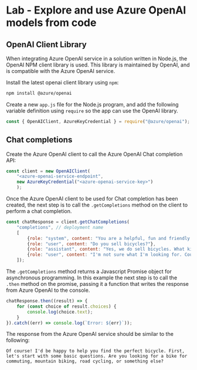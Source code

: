 # Lab - Explore and use Azure OpenAI models from code

## OpenAI Client Library

When integrating Azure OpenAI service in a solution written in Node.js, the OpenAI NPM client library is used. This library is maintained by OpenAI, and is compatible with the Azure OpenAI service.

Install the latest openai client library using `npm`:

```bash
npm install @azure/openai
```

Create a new `app.js` file for the Node.js program, and add the following variable definition using `require` so the app can use the OpenAI library.

```javascript
const { OpenAIClient, AzureKeyCredential } = require("@azure/openai");
```

## Chat completions

Create the Azure OpenAI client to call the Azure OpenAI Chat completion API:

```javascript
const client = new OpenAIClient(
    "<azure-openai-service-endpoint",
    new AzureKeyCredential("<azure-openai-service-key>")
    );
```

Once the Azure OpenAI client to be used for Chat completion has been created, the next step is to call the `.getCompletions` method on the client to perform a chat completion.

```javascript
const chatResponse = client.getChatCompletions(
    "completions", // deployment name
    [
        {role: "system", content: "You are a helpful, fun and friendly sales assistant for Cosmic Works, a bicycle and bicycle accessories store."},
        {role: "user", content: "Do you sell bicycles?"},
        {role: "assistant", content: "Yes, we do sell bicycles. What kind of bicycle are you looking for?"},
        {role: "user", content: "I'm not sure what I'm looking for. Could you help me decide?"}
    ]);
```

The `.getCompletions` method returns a Javascript Promise object for asynchronous programming. In this example the next step is to call the `.then` method on the promise, passing it a function that writes the response from Azure OpenAI to the console.

```javascript
chatResponse.then((result) => {
    for (const choice of result.choices) {
        console.log(choice.text);
    }
}).catch((err) => console.log(`Error: ${err}`));
```

The response from the Azure OpenAI service should be similar to the following:

`Of course! I'd be happy to help you find the perfect bicycle. First, let's start with some basic questions. Are you looking for a bike for commuting, mountain biking, road cycling, or something else?`
